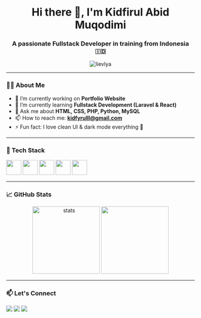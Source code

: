 <h1 align="center">Hi there 👋, I'm Kidfirul Abid Muqodimi</h1>
<h3 align="center">A passionate Fullstack Developer in training from Indonesia 🇮🇩</h3>

<p align="center">
  <img src="https://komarev.com/ghpvc/?username=lievlya&label=Profile%20views&color=0e75b6&style=flat" alt="lievlya" />
</p>

---

### 👨‍💻 About Me

- 🔭 I’m currently working on **Portfolio Website**
- 🌱 I’m currently learning **Fullstack Development (Laravel & React)**
- 💬 Ask me about **HTML, CSS, PHP, Python, MySQL**
- 📫 How to reach me: **kidfyrulll@gmail.com**
- ⚡ Fun fact: I love clean UI & dark mode everything 🌙

---

### 🧰 Tech Stack

<p align="left">
  <img src="https://cdn.jsdelivr.net/gh/devicons/devicon/icons/html5/html5-original.svg" height="40" />
  <img src="https://cdn.jsdelivr.net/gh/devicons/devicon/icons/css3/css3-original.svg" height="40" />
  <img src="https://cdn.jsdelivr.net/gh/devicons/devicon/icons/javascript/javascript-original.svg" height="40" />
  <img src="https://cdn.jsdelivr.net/gh/devicons/devicon/icons/php/php-original.svg" height="40" />
  <img src="https://cdn.jsdelivr.net/gh/devicons/devicon/icons/bootstrap/bootstrap-original.svg" height="40" />
</p>

---

### 📈 GitHub Stats

<p align="center">
  <img src="https://github-readme-stats.vercel.app/api?username=kidfirulll&show_icons=true&theme=tokyonight" alt="stats" height="180"/>
  <img src="https://github-readme-streak-stats.herokuapp.com?user=lievlya&theme=tokyonight&date_format=M%20j%5B%2C%20Y%5D" height="180"/>
</p>

---

### 📫 Let's Connect

<p>
  <a href="https://linkedin.com/in/kidfirul" target="_blank"><img src="https://img.shields.io/badge/LinkedIn-blue?style=for-the-badge&logo=linkedin" /></a>
  <a href="mailto:kidfyrulll@gmail.com"><img src="https://img.shields.io/badge/Gmail-D14836?style=for-the-badge&logo=gmail&logoColor=white" /></a>
  <a href="https://github.com/kidfirulll" target="_blank"><img src="https://img.shields.io/badge/GitHub-black?style=for-the-badge&logo=github" /></a>
</p>


<!--
**kidfirulll/kidfirulll** is a ✨ _special_ ✨ repository because its `README.md` (this file) appears on your GitHub profile.

Here are some ideas to get you started:

- 🔭 I’m currently working on ...
- 🌱 I’m currently learning ...
- 👯 I’m looking to collaborate on ...
- 🤔 I’m looking for help with ...
- 💬 Ask me about ...
- 📫 How to reach me: ...
- 😄 Pronouns: ...
- ⚡ Fun fact: ...
-->
